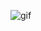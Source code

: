 ![gif](https://user-images.githubusercontent.com/59735375/190728917-a916f665-d3de-478b-8eb9-81b69b24bbe5.gif)
